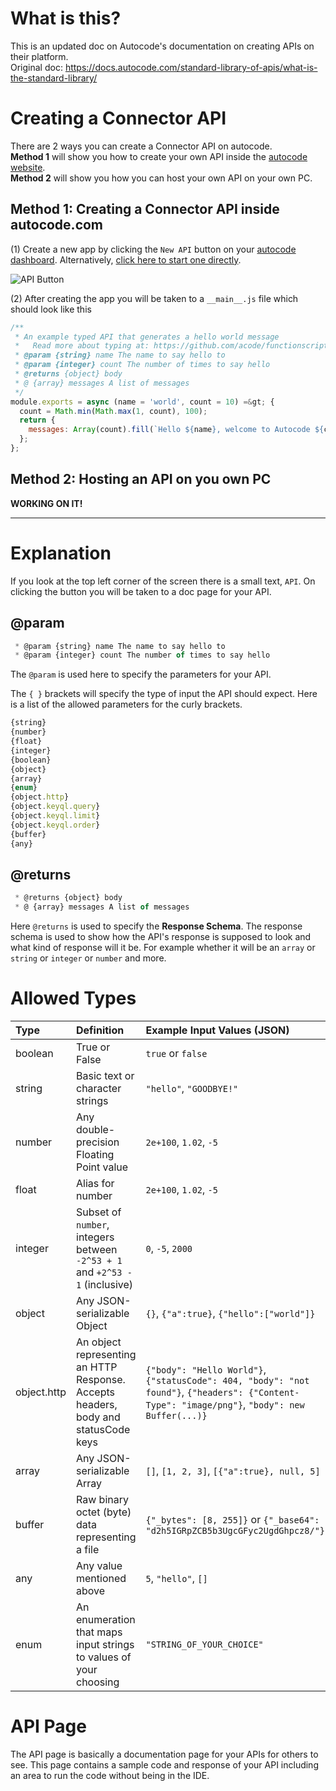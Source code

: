 # What is this?
This is an updated doc on Autocode's documentation on creating APIs on their platform.
<br>
Original doc: https://docs.autocode.com/standard-library-of-apis/what-is-the-standard-library/

# Creating a Connector API 
There are 2 ways you can create a Connector API on autocode.
<br>
**Method 1** will show you how to create your own API inside the [autocode website](https://autocode.com/dashboard).
<br>
**Method 2** will show you how you can host your own API on your own PC.

## Method 1: Creating a Connector API inside autocode.com
(1) Create a new app by clicking the `New API` button on your [autocode dashboard](https://autocode.com/dashboard).
    Alternatively, [click here to start one directly](https://autocode.com/mp/?fork=autocode/new-connector-base).

   ![API Button](https://media.discordapp.net/attachments/890182081173405726/981565428830720010/Screenshot_2022-06-01_at_7.59.38_PM.png)
  
(2) After creating the app you will be taken to a `__main__.js` file which should look like this
```js
/**
 * An example typed API that generates a hello world message
 *   Read more about typing at: https://github.com/acode/functionscript
 * @param {string} name The name to say hello to
 * @param {integer} count The number of times to say hello
 * @returns {object} body
 * @ {array} messages A list of messages
 */
module.exports = async (name = 'world', count = 10) =&gt; {
  count = Math.min(Math.max(1, count), 100);
  return {
    messages: Array(count).fill(`Hello ${name}, welcome to Autocode ${count} times!`)
  };
};
```

## Method 2: Hosting an API on you own PC

**WORKING ON IT!**

-----------------------------------------------------------------------------
# Explanation
If you look at the top left corner of the screen there is a small text, `API`. On clicking the button you will be taken to a doc page for your API.

## @param

```js
 * @param {string} name The name to say hello to
 * @param {integer} count The number of times to say hello
```

The `@param` is used here to specify the parameters for your API.

The `{ }` brackets will specify the type of input the API should expect. Here is a list of the allowed parameters for the curly brackets.

```js
{string} 
{number}
{float} 
{integer} 
{boolean} 
{object} 
{array} 
{enum} 
{object.http} 
{object.keyql.query} 
{object.keyql.limit} 
{object.keyql.order} 
{buffer} 
{any}
```
## @returns

```js
 * @returns {object} body
 * @ {array} messages A list of messages
 ```

Here `@returns` is used to specify the **Response Schema**. The response schema is used to show how the API's response is supposed to look and what kind of response will it be.
For example whether it will be an `array` or `string` or `integer` or `number` and more.

# Allowed Types

|  Type  | Definition	| Example Input Values (JSON) |
|:-------|:-----------|:----------------------------|
|boolean | True or False|	`true` or `false`         |
|string	 | Basic text or character strings|	`"hello"`, `"GOODBYE!"`|
|number  | Any double-precision Floating Point value|	`2e+100`, `1.02`, `-5`|
|float	 | Alias for number|	`2e+100`, `1.02`, `-5`|
|integer | Subset of `number`, integers between `-2^53 + 1` and `+2^53 - 1` (inclusive)|	`0`, `-5`, `2000`|
|object  | Any JSON-serializable Object|	`{}`, `{"a":true}`, `{"hello":["world"]}`|
|object.http| An object representing an HTTP Response. Accepts headers, body and statusCode keys|	`{"body": "Hello World"}`, `{"statusCode": 404, "body": "not found"}`, `{"headers": {"Content-Type": "image/png"}`, `"body": new Buffer(...)}`|
|array   | Any JSON-serializable Array |	`[]`, `[1, 2, 3]`, `[{"a":true}, null, 5]`
|buffer  | Raw binary octet (byte) data representing a file |	`{"_bytes": [8, 255]}` or `{"_base64": "d2h5IGRpZCB5b3UgcGFyc2UgdGhpcz8/"}`|
|any	   | Any value mentioned above |	`5`, `"hello"`, `[]`
|enum | An enumeration that maps input strings to values of your choosing	| `"STRING_OF_YOUR_CHOICE"`


# API Page
The API page is basically a documentation page for your APIs for others to see. This page contains a sample code and response of your API including an area to run the code without being in the IDE.

